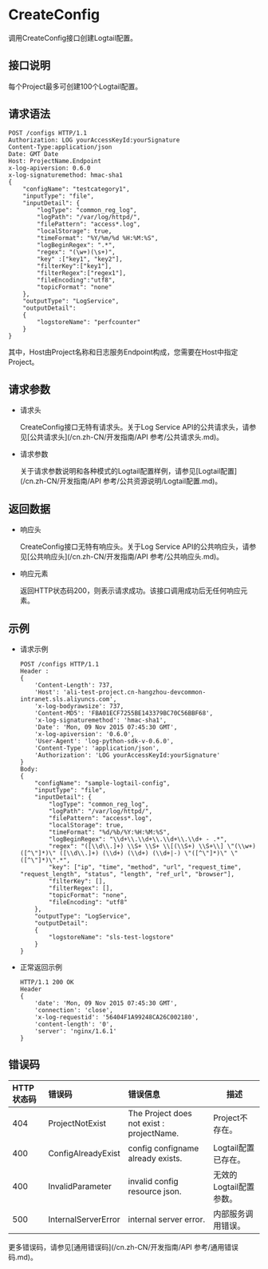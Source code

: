 # CreateConfig

调用CreateConfig接口创建Logtail配置。

## 接口说明

每个Project最多可创建100个Logtail配置。

## 请求语法

```
POST /configs HTTP/1.1
Authorization: LOG yourAccessKeyId:yourSignature 
Content-Type:application/json
Date: GMT Date
Host: ProjectName.Endpoint
x-log-apiversion: 0.6.0
x-log-signaturemethod: hmac-sha1
{
    "configName": "testcategory1",
    "inputType": "file",
    "inputDetail": {
        "logType": "common_reg_log",
        "logPath": "/var/log/httpd/",
        "filePattern": "access*.log",
        "localStorage": true,
        "timeFormat": "%Y/%m/%d %H:%M:%S",
        "logBeginRegex": ".*",
        "regex": "(\w+)(\s+)",
        "key" :["key1", "key2"],
        "filterKey":["key1"],
        "filterRegex":["regex1"],
        "fileEncoding":"utf8",
        "topicFormat": "none"
    },
    "outputType": "LogService",
    "outputDetail": 
    {
        "logstoreName": "perfcounter"
    }
}
```

其中，Host由Project名称和日志服务Endpoint构成，您需要在Host中指定Project。

## 请求参数

-   请求头

    CreateConfig接口无特有请求头。关于Log Service API的公共请求头，请参见[公共请求头](/cn.zh-CN/开发指南/API 参考/公共请求头.md)。

-   请求参数

    关于请求参数说明和各种模式的Logtail配置样例，请参见[Logtail配置](/cn.zh-CN/开发指南/API 参考/公共资源说明/Logtail配置.md)。


## 返回数据

-   响应头

    CreateConfig接口无特有响应头。关于Log Service API的公共响应头，请参见[公共响应头](/cn.zh-CN/开发指南/API 参考/公共响应头.md)。

-   响应元素

    返回HTTP状态码200，则表示请求成功。该接口调用成功后无任何响应元素。


## 示例

-   请求示例

    ```
    POST /configs HTTP/1.1
    Header :
    {
        'Content-Length': 737, 
        'Host': 'ali-test-project.cn-hangzhou-devcommon-intranet.sls.aliyuncs.com', 
        'x-log-bodyrawsize': 737, 
        'Content-MD5': 'FBA01ECF7255BE143379BC70C56BBF68', 
        'x-log-signaturemethod': 'hmac-sha1', 
        'Date': 'Mon, 09 Nov 2015 07:45:30 GMT', 
        'x-log-apiversion': '0.6.0', 
        'User-Agent': 'log-python-sdk-v-0.6.0', 
        'Content-Type': 'application/json', 
        'Authorization': 'LOG yourAccessKeyId:yourSignature'
    }
    Body:
    {
        "configName": "sample-logtail-config",
        "inputType": "file",
        "inputDetail": {
            "logType": "common_reg_log", 
            "logPath": "/var/log/httpd/",
            "filePattern": "access*.log",
            "localStorage": true, 
            "timeFormat": "%d/%b/%Y:%H:%M:%S", 
            "logBeginRegex": "\\d+\\.\\d+\\.\\d+\\.\\d+ - .*", 
            "regex": "([\\d\\.]+) \\S+ \\S+ \\[(\\S+) \\S+\\] \"(\\w+) ([^\"]*)\" ([\\d\\.]+) (\\d+) (\\d+) (\\d+|-) \"([^\"]*)\" \"([^\"]*)\".*", 
            "key": ["ip", "time", "method", "url", "request_time", "request_length", "status", "length", "ref_url", "browser"], 
            "filterKey": [], 
            "filterRegex": [],
            "topicFormat": "none", 
            "fileEncoding": "utf8"
        }, 
        "outputType": "LogService", 
        "outputDetail": 
        {
            "logstoreName": "sls-test-logstore"
        }
    }
    ```

-   正常返回示例

    ```
    HTTP/1.1 200 OK
    Header
    {
        'date': 'Mon, 09 Nov 2015 07:45:30 GMT',
        'connection': 'close',
        'x-log-requestid': '56404F1A99248CA26C002180',
        'content-length': '0',
        'server': 'nginx/1.6.1'
    }
    ```


## 错误码

|HTTP状态码|错误码|错误信息|描述|
|:------|:--|:---|--|
|404|ProjectNotExist|The Project does not exist : projectName.|Project不存在。|
|400|ConfigAlreadyExist|config configname already exists.|Logtail配置已存在。|
|400|InvalidParameter|invalid config resource json.|无效的Logtail配置参数。|
|500|InternalServerError|internal server error.|内部服务调用错误。|

更多错误码，请参见[通用错误码](/cn.zh-CN/开发指南/API 参考/通用错误码.md)。

